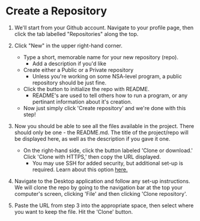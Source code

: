 <h1>Create a Repository</h1>

1) We'll start from your Github account. Navigate to your profile page, then click the tab labelled "Repositories" along the top. 

2) Click "New" in the upper right-hand corner.
    - Type a short, memorable name for your new repository (repo).
        - Add a description if you'd like
    - Create either a Public or a Private repository
        - Unless you're working on some NSA-level program, a public repository should be just fine.
    - Click the button to initialize the repo with README. 
        - README's are used to tell others how to run a program, or any pertinant information about it's creation. 
    - Now just simply click 'Create repository' and we're done with this step!

3) Now you should be able to see all the files available in the project. There should only be one - the README.md. The title of the project/repo will be displayed here, as well as the description if you gave it one.
    - On the right-hand side, click the button labeled 'Clone or download.' Click 'Clone with HTTPS,' then copy the URL displayed.
        - You may use SSH for added security, but additional set-up is required. Learn about this option <a href="https://help.github.com/en/articles/which-remote-url-should-i-use">here.</a>

4) Navigate to the Desktop application and follow any set-up instructions. We will clone the repo by going to the navigation bar at the top your computer's screen, clicking 'File' and then clicking 'Clone repository'.

5) Paste the URL from step 3 into the appropriate space, then select where you want to keep the file. Hit the 'Clone' button.


